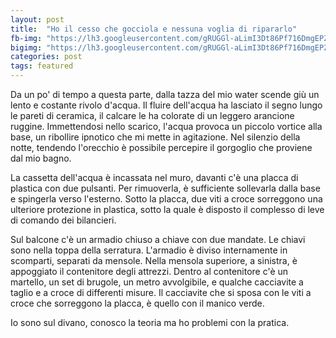 ```yaml
---
layout: post
title:  "Ho il cesso che gocciola e nessuna voglia di ripararlo"
fb-img: "https://lh3.googleusercontent.com/gRUGGl-aLimI3Dt86Pf716DmgEPZTO4GVNpe7QSxpDEINzC6PZPAmsQfRyH3m-Tm25X8g3Vk4jKTA_kAr6ELuNxLsPWdaVu3DR3UettwfbYzs7dFp_jNKZHpxJBMyoeKnKlEPZQyNeKUTWmnvmuFXZuo7j5QvAkbwo1jDNzaHwGpoyNKikdS4HOCU0bj5PiMY9fxtUODltt3y-Ssu_Zv-NkIMO6JidGE0AqSlT4HCZ6v7XlsFZZ1aK0nQ6Owd0w2EgkxFPbz2OP9faC3_gGEw-07QQzOtDpzOgfN4T2qmpQjVFlIVEaKeD1drOA37dWvcsd9-E4Ihi-xz8m55kK6xPBxt9IUAc_AW2KKndFgOgazTUnROZYEcSI2qlN9wTiKSup5OwAq9zYnCqqzt1WZw70enal3fsGh2NitPaOt7yWbjZuCVzedq7r9JJahr1synoSO6wgnko9e7G9AX-1r_yLc9AuypStboKyUTfzjgArkyX2ygNT1xGYTo3PQXA2z6bIHo0xit9oKwrs3KfnYtzFMvjZSABLF-7kAEkJ8nztlmuYRLmkZkWtUMRZtEv0HJ5QU9wYk0npoC_SPKICD6yXVG8VKLXY=w1149-h646-no"
bigimg: "https://lh3.googleusercontent.com/gRUGGl-aLimI3Dt86Pf716DmgEPZTO4GVNpe7QSxpDEINzC6PZPAmsQfRyH3m-Tm25X8g3Vk4jKTA_kAr6ELuNxLsPWdaVu3DR3UettwfbYzs7dFp_jNKZHpxJBMyoeKnKlEPZQyNeKUTWmnvmuFXZuo7j5QvAkbwo1jDNzaHwGpoyNKikdS4HOCU0bj5PiMY9fxtUODltt3y-Ssu_Zv-NkIMO6JidGE0AqSlT4HCZ6v7XlsFZZ1aK0nQ6Owd0w2EgkxFPbz2OP9faC3_gGEw-07QQzOtDpzOgfN4T2qmpQjVFlIVEaKeD1drOA37dWvcsd9-E4Ihi-xz8m55kK6xPBxt9IUAc_AW2KKndFgOgazTUnROZYEcSI2qlN9wTiKSup5OwAq9zYnCqqzt1WZw70enal3fsGh2NitPaOt7yWbjZuCVzedq7r9JJahr1synoSO6wgnko9e7G9AX-1r_yLc9AuypStboKyUTfzjgArkyX2ygNT1xGYTo3PQXA2z6bIHo0xit9oKwrs3KfnYtzFMvjZSABLF-7kAEkJ8nztlmuYRLmkZkWtUMRZtEv0HJ5QU9wYk0npoC_SPKICD6yXVG8VKLXY=w1149-h646-no"
categories: post
tags: featured
---
```

Da un po' di tempo a questa parte, dalla tazza del mio water scende giù un lento e costante rivolo d'acqua. Il fluire dell'acqua ha lasciato il segno lungo le pareti di ceramica, il calcare le ha colorate di un leggero arancione ruggine. Immettendosi nello scarico, l'acqua provoca un piccolo vortice alla base, un ribollire ipnotico che mi mette in agitazione. Nel silenzio della notte, tendendo l'orecchio è possibile percepire il gorgoglio che proviene dal mio bagno.

La cassetta dell'acqua è incassata nel muro, davanti c'è una placca di plastica con due pulsanti. Per rimuoverla, è sufficiente sollevarla dalla base e spingerla verso l'esterno. Sotto la placca, due viti a croce sorreggono una ulteriore protezione in plastica, sotto la quale è disposto il complesso di leve di comando dei bilancieri.

Sul balcone c'è un armadio chiuso a chiave con due mandate. Le chiavi sono nella toppa della serratura. L'armadio è diviso internamente in scomparti, separati da mensole. Nella mensola superiore, a sinistra, è appoggiato il contenitore degli attrezzi. Dentro al contenitore c'è un martello, un set di brugole, un metro avvolgibile, e qualche cacciavite a taglio e a croce di differenti misure. Il cacciavite che si sposa con le viti a croce che sorreggono la placca, è quello con il manico verde.

Io sono sul divano, conosco la teoria ma ho problemi con la pratica.

